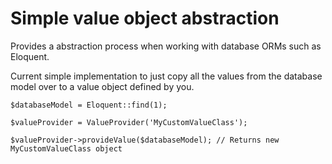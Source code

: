 # Simple value object abstraction

Provides a abstraction process when working with database ORMs such as Eloquent.

Current simple implementation to just copy all the values from the database model over to a value object defined by you.

```
$databaseModel = Eloquent::find(1);

$valueProvider = ValueProvider('MyCustomValueClass');

$valueProvider->provideValue($databaseModel); // Returns new MyCustomValueClass object

```